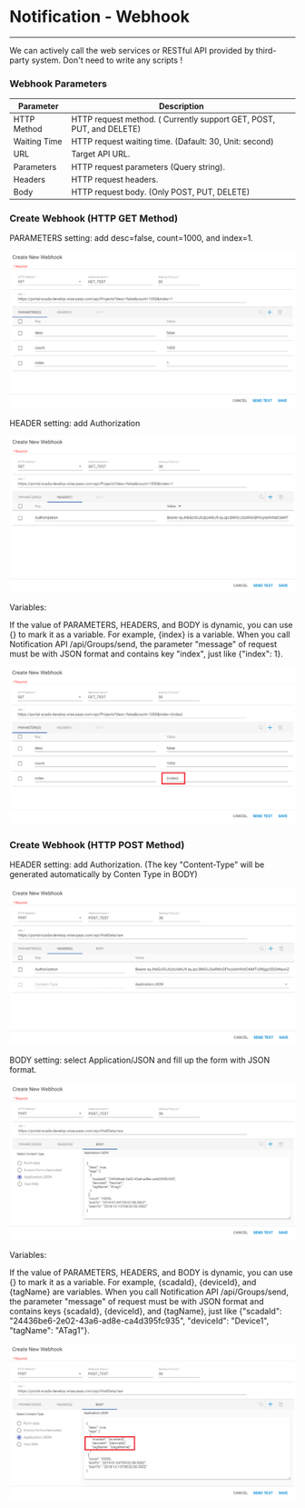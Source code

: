 # Notification - Webhook

---

We can actively call the web services or RESTful API provided by third-party system. Don't need to write any scripts !

### Webhook Parameters

| Parameter | Description |
| --- | --- |
| HTTP Method | HTTP request method. \( Currently support GET, POST, PUT, and DELETE\) |
| Waiting Time | HTTP request waiting time. \(Dafault: 30, Unit: second\) |
| URL | Target API URL. |
| Parameters | HTTP request parameters \(Query string\). |
| Headers | HTTP request headers. |
| Body | HTTP request body. \(Only POST, PUT, DELETE\) |

### 

### Create Webhook (HTTP GET Method)


PARAMETERS setting: add desc=false, count=1000, and index=1.

![](/assets/webhook_get1.PNG)

HEADER setting: add Authorization

![](/assets/webhook_get2.PNG)

Variables:

If the value of PARAMETERS, HEADERS, and BODY is dynamic, you can use {} to mark it as a variable. For example, {index} is a variable. When you call Notification API /api/Groups/send, the parameter "message" of request must be with JSON format and contains key "index", just like {"index": 1}.

![](/assets/webhook_get3.PNG)

### Create Webhook (HTTP POST Method)

HEADER setting: add Authorization. (The key "Content-Type" will be generated automatically by Conten Type in BODY)

![](/assets/webhook_post1.PNG)

BODY setting: select Application/JSON and fill up the form with JSON format.

![](/assets/webhook_post2.PNG)

Variables:

If the value of PARAMETERS, HEADERS, and BODY is dynamic, you can use {} to mark it as a variable. For example, {scadaId}, {deviceId}, and {tagName} are variables. When you call Notification API /api/Groups/send, the parameter "message" of request must be with JSON format and contains keys {scadaId}, {deviceId}, and {tagName}, just like {"scadaId": "24436be6-2e02-43a6-ad8e-ca4d395fc935", "deviceId": "Device1", "tagName": "ATag1"}.

![](/assets/webhook_post3.PNG)
